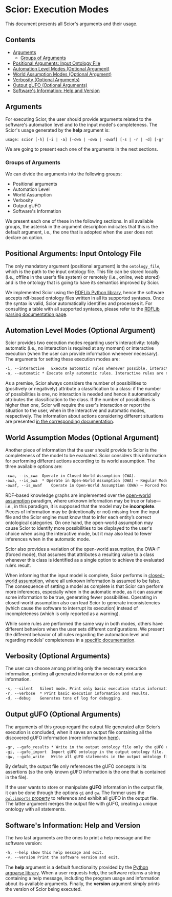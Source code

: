 # Scior: Execution Modes

This document presents all Scior's arguments and their usage.

## Contents

  - [Arguments](#arguments)
    - [Groups of Arguments](#groups-of-arguments)
  - [Positional Arguments: Input Ontology File](#positional-arguments-input-ontology-file)
  - [Automation Level Modes (Optional Argument)](#automation-level-modes-optional-argument)
  - [World Assumption Modes (Optional Argument)](#world-assumption-modes-optional-argument)
  - [Verbosity (Optional Arguments)](#verbosity-optional-arguments)
  - [Output gUFO (Optional Arguments)](#output-gufo-optional-arguments)
  - [Software's Information: Help and Version](#softwares-information-help-and-version)

## Arguments

For executing Scior, the user should provide arguments related to the software's automation level and to the input model's completeness. The Scior's usage generated by the **help** argument is:

```txt
usage: scior [-h] [-i | -a] [-cwa | -owa | -owaf] [-s | -r | -d] [-gr | -gi | -gw] [-v] ontology_file
```

We are going to present each one of the arguments in the next sections.

### Groups of Arguments

We can divide the arguments into the following groups:

- Positional arguments
- Automation Level
- World Assumption
- Verbosity
- Output gUFO
- Software's Information

We present each one of these in the following sections. In all available groups, the asterisk in the argument description indicates that this is the default argument, i.e., the one that is adopted when the user does not declare an option.

## Positional Arguments: Input Ontology File

The only mandatory argument (positional argument) is the `ontology_file`, which is the path to the input ontology file. This file can be stored locally (i.e., offline in the user's file system) or remotely (i.e., online, web stored) and is the ontology that is going to have its semantics improved by Scior.

We implemented Scior using the [RDFLib Python library](https://rdflib.readthedocs.io/en/stable/), hence the software accepts rdf-based ontology files written in all its supported syntaxes. Once the syntax is valid, Scior automatically identifies and processes it. For consulting a table with all supported syntaxes, please refer to the [RDFLib parsing documentation page](https://rdflib.readthedocs.io/en/stable/intro_to_parsing.html).

## Automation Level Modes (Optional Argument)

Scior provides two execution modes regarding user's interactivity: totally automatic (i.e., no interaction is required at any moment) or interactive execution (when the user can provide information whenever necessary). The arguments for setting these execution modes are:

```txt
-i, --interactive	Execute automatic rules whenever possible, interactive rules when necessary.                
-a, --automatic	* Execute only automatic rules. Interactive rules are not performed.
```

As a premise, Scior always considers the number of possibilities to (positively or negatively) attribute a classification to a class: if the number of possibilities is one, no interaction is needed and hence it automatically attributes the classification to the class. If the number of possibilities is higher than one, Scior will require the user's interaction or report the situation to the user, when in the interactive and automatic modes, respectively. The information about actions considering different situations are presented [in the corresponding documentation](https://github.com/unibz-core/Scior/blob/main/documentation/Scior-Implemented-Rules-Actions.md).

## World Assumption Modes (Optional Argument)

Another piece of information that the user should provide to Scior is the completeness of the model to be evaluated. Scior considers this information for performing different actions according to its world assumption. The three available options are:

```txt
-cwa, --is_cwa	Operate in Closed-World Assumption (CWA).
-owa, --is_owa	* Operate in Open-World Assumption (OWA) – Regular Mode.
-owaf, --is_owaf	Operate in Open-World Assumption (OWA) – Forced Mode.
```

RDF-based knowledge graphs are implemented over the [open-world assumption](https://en.wikipedia.org/wiki/Open-world_assumption) paradigm, where unknown information may be true or false—i.e., in this paradigm, it is supposed that the model may be **incomplete**. Pieces of information may be (intentionally or not) missing from the input file and the Scior engine must know that to infer each entity’s correct ontological categories. On one hand, the open-world assumption may cause Scior to identify more possibilities to be displayed to the user's choice when using the interactive mode, but it may also lead to fewer inferences when in the automatic mode.

Scior also provides a variation of the open-world assumption, the OWA-F (forced mode), that assumes that attributes a resulting value to a class whenever this class is identified as a single option to achieve the evaluated rule’s result.

When informing that the input model is complete, Scior performs in [closed-world assumption](https://en.wikipedia.org/wiki/Closed-world_assumption), where all unknown information is assumed to be false. The consequence of setting a model as complete is that Scior can perform more inferences, especially when in the automatic mode, as it can assume some information to be true, generating fewer possibilities. Operating in closed-world assumption also can lead Scior to generate inconsistencies (which cause the software to interrupt its execution) instead of incompleteness (which is only reported as a warning).

While some rules are performed the same way in both modes, others have different behaviors when the user sets different configurations. We present the different behavior of all rules regarding the automation level and regarding models' completeness in a [specific documentation](https://github.com/unibz-core/Scior/blob/main/documentation/Scior-Implemented-Rules-Actions.md).

## Verbosity (Optional Arguments)

The user can choose among printing only the necessary execution information, printing all generated information or do not print any information.

```txt
-s, --silent   Silent mode. Print only basic execution status information.
-r, --verbose  * Print basic execution information and results.
-d, --debug    Generates tons of log for debugging.
```

## Output gUFO (Optional Arguments)

The arguments of this group regard the output file generated after Scior’s execution is concluded, when it saves an output file containing all the discovered gUFO information (more information [here](https://github.com/unibz-core/Scior/blob/main/documentation/Scior-Functioning.md#output-ontology)).

```txt
-gr, --gufo_results * Write in the output ontology file only the gUFO classifications found.
-gi, --gufo_import  Import gUFO ontology in the output ontology file.
-gw, --gufo_write	Write all gUFO statements in the output ontology file.
```

By default, the output file only references the gUFO concepts in its assertions (so the only known gUFO information is the one that is contained in the file).

If the user wants to store or manipulate **gUFO** information in the output file, it can be done through the options `gi` and `gw`. The former uses the [`owl:imports` property](https://www.w3.org/TR/owl-ref/#imports-def) to reference and exhibit all gUFO in the output file. The latter argument merges the output file with gUFO, creating a unique ontology with all statements.

## Software's Information: Help and Version

The two last arguments are the ones to print a help message and the software version:

```txt
-h, --help show this help message and exit.
-v, --version Print the software version and exit.
```

The **help** argument is a default functionality provided by the [Python argparse library](https://docs.python.org/3/library/argparse.html). When a user requests help, the software returns a string containing a help message, including the program usage and information about its available arguments. Finally, the **version** argument simply prints the version of Scior being executed.
